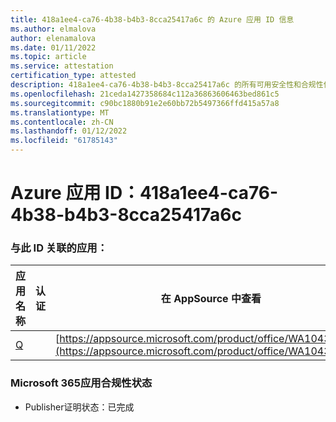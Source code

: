 ```yaml
---
title: 418a1ee4-ca76-4b38-b4b3-8cca25417a6c 的 Azure 应用 ID 信息
ms.author: elmalova
author: elenamalova
ms.date: 01/11/2022
ms.topic: article
ms.service: attestation
certification_type: attested
description: 418a1ee4-ca76-4b38-b4b3-8cca25417a6c 的所有可用安全性和合规性信息。
ms.openlocfilehash: 21ceda1427358684c112a36863606463bed861c5
ms.sourcegitcommit: c90bc1880b91e2e60bb72b5497366ffd415a57a8
ms.translationtype: MT
ms.contentlocale: zh-CN
ms.lasthandoff: 01/12/2022
ms.locfileid: "61785143"
---
```

# <a name="azure-app-id-418a1ee4-ca76-4b38-b4b3-8cca25417a6c"></a>Azure 应用 ID：418a1ee4-ca76-4b38-b4b3-8cca25417a6c


### <a name="apps-associated-with-this-id"></a>与此 ID 关联的应用：
| **应用名称** | **认证** | **在 AppSource 中查看** |
|--------------|---------------|-----------------------|
| [Q](https://docs.microsoft.com/microsoft-365-app-certification/forward/WA104381433) |  | [https://appsource.microsoft.com/product/office/WA104381433](https://appsource.microsoft.com/product/office/WA104381433) |

### <a name="microsoft-365-app-compliance-status"></a>Microsoft 365应用合规性状态
- Publisher证明状态：已完成
